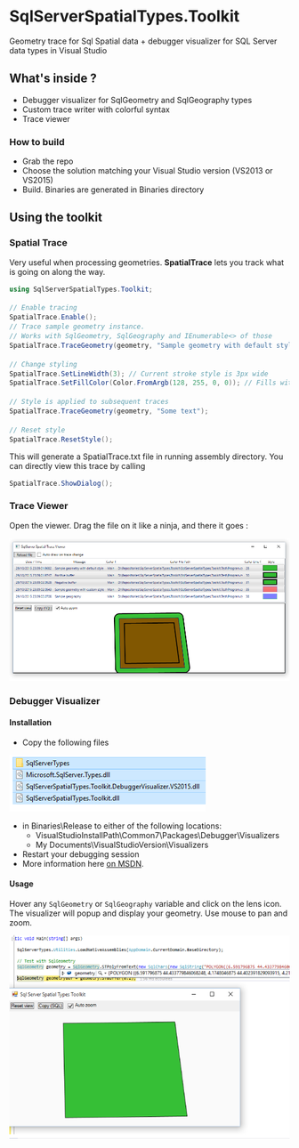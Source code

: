 # SqlServerSpatialTypes.Toolkit
Geometry trace for Sql Spatial data + debugger visualizer for SQL Server data types in Visual Studio

## What's inside ?

 - Debugger visualizer for SqlGeometry and SqlGeography types
 - Custom trace writer with colorful syntax
 - Trace viewer

### How to build

 - Grab the repo
 - Choose the solution matching your Visual Studio version (VS2013 or VS2015)
 - Build. Binaries are generated in Binaries directory

## Using the toolkit
### Spatial Trace

Very useful when processing geometries. **SpatialTrace** lets you track what is going on along the way.
```csharp
using SqlServerSpatialTypes.Toolkit;

// Enable tracing
SpatialTrace.Enable(); 
// Trace sample geometry instance. 
// Works with SqlGeometry, SqlGeography and IEnumerable<> of those
SpatialTrace.TraceGeometry(geometry, "Sample geometry with default style");

// Change styling
SpatialTrace.SetLineWidth(3); // Current stroke style is 3px wide
SpatialTrace.SetFillColor(Color.FromArgb(128, 255, 0, 0)); // Fills with red

// Style is applied to subsequent traces 
SpatialTrace.TraceGeometry(geometry, "Some text");

// Reset style
SpatialTrace.ResetStyle();
```
This will generate a SpatialTrace.txt file in running assembly directory.
You can directly view this trace by calling
```csharp
SpatialTrace.ShowDialog();
```
### Trace Viewer

Open the viewer. Drag the file on it like a ninja, and there it goes :

 ![Viewer](/img/traceviewer.png?raw=true "Trace Viewer")

### Debugger Visualizer
#### Installation

 - Copy the following files
 
![Files](/img/visfile.png?raw=true "Files (example for VS2015)")
 - in Binaries\Release to either of the following locations: 
	 - VisualStudioInstallPath\Common7\Packages\Debugger\Visualizers
	 - My Documents\VisualStudioVersion\Visualizers
 - Restart your debugging session
 - More information here [on MSDN](https://msdn.microsoft.com/en-us/library/sb2yca43.aspx).

#### Usage

Hover any `SqlGeometry` or `SqlGeography` variable and click on the lens icon. The visualizer will popup and display your geometry. Use mouse to pan and zoom.

![Screen capture](/img/debugvis.png?raw=true "Screen capture")
 

